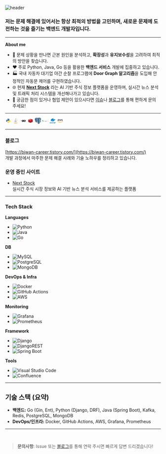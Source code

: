 ![header](https://capsule-render.vercel.app/api?type=cylinder&color=0e3c45&height=150&section=header&text=Welcome&fontColor=ffffff&fontSize=70&animation=fadeIn&fontAlignY=55)

### 저는 문제 해결에 있어서는 항상 최적의 방법을 고민하며, 새로운 문제에 도전하는 것을 즐기는 **백엔드 개발자**입니다.

---

**About me**

- 🔭 문제 상황을 만나면 근본 원인을 분석하고, **확장성**과 **유지보수성**을 고려하여 최적의 방안을 찾습니다.  
- ❤️ 주로 Python, Java, Go 등을 활용한 **백엔드 서비스** 개발에 집중하고 있습니다.  
- 🏭 국내 자동차 대기업 야간 순찰 프로그램에 **Door Graph 알고리즘**을 도입해 안정적인 자동문 제어를 구현하였습니다.  
- 🌐 현재 **[Next Stock](https://next-stock.com/)** 라는 AI 기반 주식 정보 플랫폼을 운영하며, 실시간 뉴스 분석 및 트래픽 처리 시스템을 개선해나가고 있습니다.  
- 💬 궁금한 점이 있거나 협업 제안이 있으시다면 [이슈](https://github.com/)나 [블로그](https://bjwan-career.tistory.com/)를 통해 편하게 문의 주세요!

---

<code><img height="20" alt="python" src="https://raw.githubusercontent.com/github/explore/master/topics/python/python.png"></code>
<code><img height="20" alt="java" src="https://raw.githubusercontent.com/github/explore/master/topics/java/java.png"></code>
<code><img height="20" alt="go" src="https://raw.githubusercontent.com/github/explore/master/topics/go/go.png"></code>
<code><img height="20" alt="redis" src="https://raw.githubusercontent.com/github/explore/master/topics/redis/redis.png"></code>
<code><img height="20" alt="postgresql" src="https://raw.githubusercontent.com/github/explore/master/topics/postgresql/postgresql.png"></code>
<code><img height="20" alt="mongodb" src="https://raw.githubusercontent.com/github/explore/master/topics/mongodb/mongodb.png"></code>
<code><img height="20" alt="docker" src="https://raw.githubusercontent.com/github/explore/master/topics/docker/docker.png"></code>
<code><img height="20" alt="aws" src="https://raw.githubusercontent.com/github/explore/master/topics/aws/aws.png"></code>

---

### 블로그
[https://bjwan-career.tistory.com/](https://bjwan-career.tistory.com/)  
개발 과정에서 마주한 문제 해결 사례와 기술 노하우를 정리하고 있습니다.

### 운영 중인 사이트
- [Next Stock](https://next-stock.com/)  
  실시간 주식 시장 정보와 AI 기반 뉴스 분석 서비스를 제공하는 플랫폼

---

### Tech Stack

**Languages**
- ![Python](https://img.shields.io/badge/-Python-333333?style=flat&logo=python)
- ![Java](https://img.shields.io/badge/-Java-333333?style=flat&logo=Java&logoColor=007396)
- ![Go](https://img.shields.io/badge/-Go-333333?style=flat&logo=Go&logoColor=00ADD8)

**DB**
- ![MySQL](https://img.shields.io/badge/-MySQL-333333?style=flat&logo=mysql)
- ![PostgreSQL](https://img.shields.io/badge/-PostgreSQL-333333?style=flat&logo=postgresql)
- ![MongoDB](https://img.shields.io/badge/-MongoDB-333333?style=flat&logo=mongodb)

**DevOps & Infra**
- ![Docker](https://img.shields.io/badge/-Docker-333333?style=flat&logo=docker)
- ![GitHub Actions](https://img.shields.io/badge/github%20actions-%232671E5.svg?style=flat&logo=githubactions&logoColor=white)
- ![AWS](https://img.shields.io/badge/-AWS-333333?style=flat&logo=amazon-aws)

**Monitoring**
- ![Grafana](https://img.shields.io/badge/-Grafana-333333?style=flat&logo=grafana)
- ![Prometheus](https://img.shields.io/badge/-Prometheus-333333?style=flat&logo=prometheus)

**Framework**
- ![Django](https://img.shields.io/badge/-Django-333333?style=flat&logo=django)
- ![DjangoREST](https://img.shields.io/badge/DJANGO-REST-ff1709?style=flat&logo=django&logoColor=white&color=ff1709&labelColor=gray)
- ![Spring Boot](https://img.shields.io/badge/-Spring%20Boot-333333?style=flat&logo=springboot)

**Tools**
- ![Visual Studio Code](https://img.shields.io/badge/-Visual%20Studio%20Code-333333?style=flat&logo=visual-studio-code&logoColor=007ACC)
- ![Confluence](https://img.shields.io/badge/-Confluence-333333?style=flat&logo=confluence)

---

## 기술 스택 (요약)
- **백엔드:** Go (Gin, Ent), Python (Django, DRF), Java (Spring Boot), Kafka, Redis, PostgreSQL, MongoDB  
- **DevOps/인프라:** Docker, GitHub Actions, AWS, Grafana, Prometheus

---

<br />

> **문의사항**: Issue 또는 [블로그](https://bjwan-career.tistory.com/)를 통해 연락 주시면 빠르게 답변 드리겠습니다!
